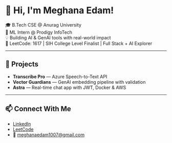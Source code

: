  # 👋 Hi, I'm Meghana Edam!  
    
🎓 B.Tech CSE @ Anurag University      
🧠 ML Intern @ Prodigy InfoTech    
💡 Building AI & GenAI tools with real-world impact     
🎯 LeetCode: 1617 | SIH College Level Finalist | Full Stack + AI Explorer   
   
---

## 🚀 Projects
- **Transcribe Pro** — Azure Speech-to-Text API  
- **Vector Guardians** — GenAI embedding pipeline with validation  
- **Astra** — Real-time chat app with JWT, Docker & AWS

---

## 📫 Connect With Me
- [LinkedIn](https://linkedin.com/in/meghana-edam-849b11300)  
- [LeetCode](https://leetcode.com/Meghsedam/)  
- 📧 meghanaedam1007@gmail.com
